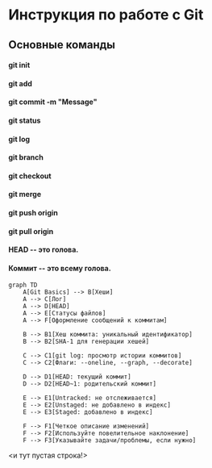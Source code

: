 # Инструкция по работе с Git

## Основные команды

#### git init

#### git add <file>

#### git commit -m "Message"

#### git status

#### git log

#### git branch <branch-name>

#### git checkout <branch-name>

#### git merge <branch-name>

#### git push origin <branch-name>

#### git pull origin <branch-name>

#### HEAD -- это голова.
#### Коммит -- это всему голова.

```mermaid
graph TD
    A[Git Basics] --> B[Хеши]
    A --> C[Лог]
    A --> D[HEAD]
    A --> E[Статусы файлов]
    A --> F[Оформление сообщений к коммитам]

    B --> B1[Хеш коммита: уникальный идентификатор]
    B --> B2[SHA-1 для генерации хешей]

    C --> C1[git log: просмотр истории коммитов]
    C --> C2[Флаги: --oneline, --graph, --decorate]

    D --> D1[HEAD: текущий коммит]
    D --> D2[HEAD~1: родительский коммит]

    E --> E1[Untracked: не отслеживается]
    E --> E2[Unstaged: не добавлено в индекс]
    E --> E3[Staged: добавлено в индекс]

    F --> F1[Четкое описание изменений]
    F --> F2[Используйте повелительное наклонение]
    F --> F3[Указывайте задачи/проблемы, если нужно]

```
<и тут пустая строка!>

